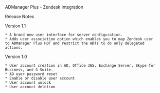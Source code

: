 ADManager Plus - Zendesk Integration

Release Notes

Version 1.1

	* A brand new user interface for server configuration.
	* Adds user association option which enables you to map Zendesk user to ADManager Plus HDT and restrict the HDTs to do only delegated actions.

Version 1.0

	* User account creation in AD, Office 365, Exchange Server, Skype for Business, and G Suite.
	* AD user password reset
	* Enable or disable user account
	* User account unlock
	* User account deletion